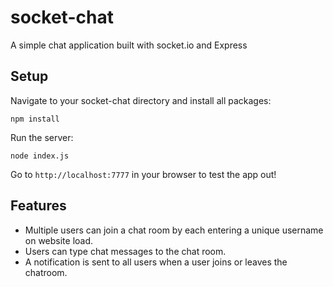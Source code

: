 # socket-chat
A simple chat application built with socket.io and Express

## Setup

Navigate to your socket-chat directory and install all packages:

```
npm install
```

Run the server:

```
node index.js
```

Go to `http://localhost:7777` in your browser to test the app out!

## Features

- Multiple users can join a chat room by each entering a unique username
on website load.
- Users can type chat messages to the chat room.
- A notification is sent to all users when a user joins or leaves
the chatroom.